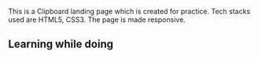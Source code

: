 This is a Clipboard landing page which is created for practice. Tech stacks used are HTML5, CSS3. The page is made responsive. 

## Learning while doing

